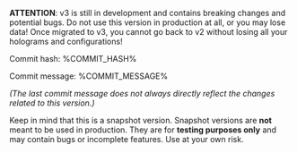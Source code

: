 **ATTENTION**: v3 is still in development and contains breaking changes and potential bugs.
Do not use this version in production at all, or you may lose data!
Once migrated to v3, you cannot go back to v2 without losing all your holograms and configurations!

Commit hash: %COMMIT_HASH%

Commit message: %COMMIT_MESSAGE%

*(The last commit message does not always directly reflect the changes related to this version.)*

Keep in mind that this is a snapshot version. Snapshot versions are **not** meant to be used in production. They are for
**testing purposes only** and may contain bugs or incomplete features. Use at your own risk.